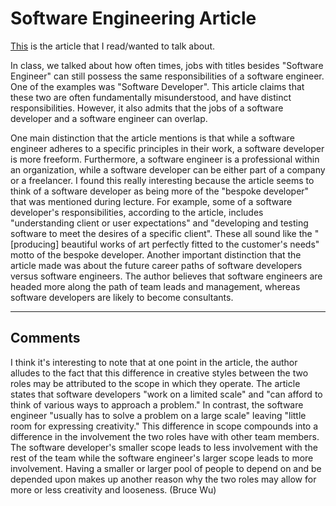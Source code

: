 # Software Engineering Article

[This](https://www.spiceworks.com/tech/devops/articles/software-developer-vs-software-engineer/) is the article that I read/wanted to talk about.

In class, we talked about how often times, jobs with titles besides "Software Engineer" can still possess the same responsibilities of a software engineer. One of the examples was "Software Developer". This article claims that these two are often fundamentally misunderstood, and have distinct responsibilities. However, it also admits that the jobs of a software developer and a software engineer can overlap.

One main distinction that the article mentions is that while a software engineer adheres to a specific principles in their work, a software developer is more freeform. Furthermore, a software engineer is a professional within an organization, while a software developer can be either part of a company or a freelancer. I found this really interesting because the article seems to think of a software developer as being more of the "bespoke developer" that was mentioned during lecture. For example, some of a software developer's responsibilities, according to the article, includes "understanding client or user expectations" and "developing and testing software to meet the desires of a specific client". These all sound like the "\[producing\] beautiful works of art perfectly fitted to the customer's needs" motto of the bespoke developer. Another important distinction that the article made was about the future career paths of software developers versus software engineers. The author believes that software engineers are headed more along the path of team leads and management, whereas software developers are likely to become consultants.

---

## Comments

I think it's interesting to note that at one point in the article, the author alludes to the fact that this difference in creative styles between the two roles may be attributed to the scope in which they operate. The article states that software developers "work on a limited scale" and "can afford to think of various ways to approach a problem." In contrast, the software engineer "usually has to solve a problem on a large scale" leaving "little room for expressing creativity." This difference in scope compounds into a difference in the involvement the two roles have with other team members. The software developer's smaller scope leads to less involvement with the rest of the team while the software engineer's larger scope leads to more involvement. Having a smaller or larger pool of people to depend on and be depended upon makes up another reason why the two roles may allow for more or less creativity and looseness. (Bruce Wu)